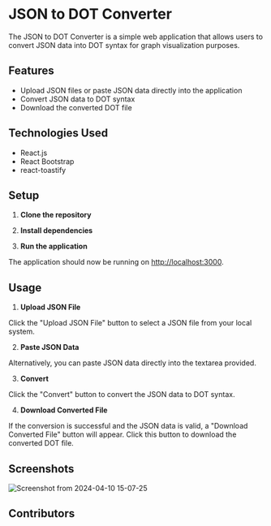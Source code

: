 # JSON to DOT Converter

The JSON to DOT Converter is a simple web application that allows users to convert JSON data into DOT syntax for graph visualization purposes.

## Features

- Upload JSON files or paste JSON data directly into the application
- Convert JSON data to DOT syntax
- Download the converted DOT file

## Technologies Used

- React.js
- React Bootstrap
- react-toastify

## Setup

1. **Clone the repository**


2. **Install dependencies**


3. **Run the application**


The application should now be running on [http://localhost:3000](http://localhost:3000).

## Usage

1. **Upload JSON File**

Click the "Upload JSON File" button to select a JSON file from your local system.

2. **Paste JSON Data**

Alternatively, you can paste JSON data directly into the textarea provided.

3. **Convert**

Click the "Convert" button to convert the JSON data to DOT syntax.

4. **Download Converted File**

If the conversion is successful and the JSON data is valid, a "Download Converted File" button will appear. Click this button to download the converted DOT file.

## Screenshots
![Screenshot from 2024-04-10 15-07-25](https://github.com/BRIGHTON-ASUMANI/JSON_DOT/assets/36225890/d0857983-0085-4d5a-828a-0a2d5c0a1378)


## Contributors




